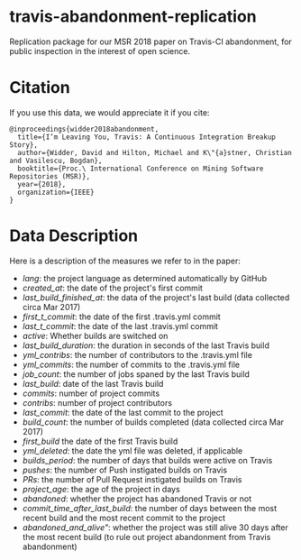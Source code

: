 # travis-abandonment-replication
Replication package for our MSR 2018 paper on Travis-CI abandonment, for public inspection in the interest of open science. 

# Citation
If you use this data, we would appreciate it if you cite:
~~~~
@inproceedings{widder2018abandonment,
  title={I’m Leaving You, Travis: A Continuous Integration Breakup Story},
  author={Widder, David and Hilton, Michael and K\"{a}stner, Christian and Vasilescu, Bogdan},
  booktitle={Proc.\ International Conference on Mining Software Repositories (MSR)},
  year={2018},
  organization={IEEE}
}
~~~~

# Data Description
Here is a description of the measures we refer to in the paper: 

- *lang*: the project language as determined automatically by GitHub
- *created_at*: the date of the project's first commit
- *last_build_finished_at*: the data of the project's last build (data collected circa Mar 2017)
- *first_t_commit*: the date of the first .travis.yml commit
- *last_t_commit*: the date of the last .travis.yml commit
- *active*: Whether builds are switched on
- *last_build_duration*: the duration in seconds of the last Travis build
- *yml_contribs*: the number of contributors to the .travis.yml file
- *yml_commits*: the number of commits to the .travis.yml file
- *job_count*: the number of jobs spaned by the last Travis build
- *last_build*: date of the last Travis build
- *commits*: number of project commits
- *contribs*: number of project contributors
- *last_commit*: the date of the last commit to the project
- *build_count*: the number of builds completed (data collected circa Mar 2017)
- *first_build* the date of the first Travis build
- *yml_deleted*: the date the yml file was deleted, if applicable
- *builds_period*: the number of days that builds were active on Travis
- *pushes*: the number of Push instigated builds on Travis
- *PRs*: the number of Pull Request instigated builds on Travis
- *project_age*: the age of the project in days
- *abandoned*: whether the project has abandoned Travis or not
- *commit_time_after_last_build*: the number of days between the most recent build and the most recent commit to the project
- *abandoned_and_alive"*: whether the project was still alive 30 days after the most recent build (to rule out project abandonment from Travis abandonment)

